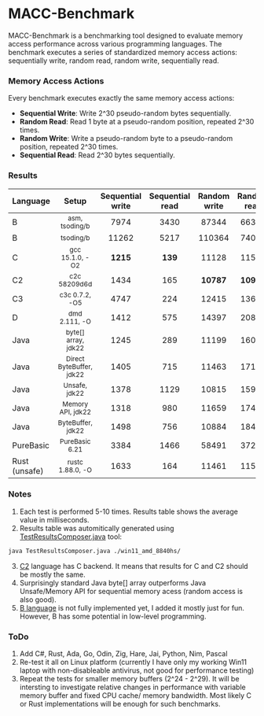 # MACC-Benchmark

MACC-Benchmark is a benchmarking tool designed to evaluate memory access performance across various programming languages. The benchmark executes a series of standardized memory access actions: sequentially write, random read, random write, sequentially read.

### Memory Access Actions

Every benchmark executes exactly the same memory access actions: 
- **Sequential Write**: Write 2^30 pseudo-random bytes sequentially. 
- **Random Read**: Read 1 byte at a pseudo-random position, repeated 2^30 times.
- **Random Write**: Write a pseudo-random byte to a pseudo-random position, repeated 2^30 times.
- **Sequential Read**: Read 2^30 bytes sequentially.
  
### Results

| Language | Setup | Sequential write | Sequential read | Random write | Random read |
| :--- | :---: | :---: | :---: | :---: | :---: |
| B | <small>asm, tsoding/b</small> |7974 | 3430 | 87344 | 66361 | 
| B | <small>tsoding/b</small> |11262 | 5217 | 110364 | 74002 | 
| C | <small>gcc 15.1.0, -O2</small> |**1215** | **139** | 11128 | 11557 | 
| C2 | <small>c2c 58209d6d</small> |1434 | 165 | **10787** | **10907** | 
| C3 | <small>c3c 0.7.2, -O5</small> |4747 | 224 | 12415 | 13653 | 
| D | <small>dmd 2.111, -O</small> |1412 | 575 | 14397 | 20825 | 
| Java | <small>byte[] array, jdk22</small> |1245 | 289 | 11199 | 16018 | 
| Java | <small>Direct ByteBuffer, jdk22</small> |1405 | 715 | 11463 | 17102 | 
| Java | <small>Unsafe, jdk22</small> |1378 | 1129 | 10815 | 15984 | 
| Java | <small>Memory API, jdk22</small> |1318 | 980 | 11659 | 17414 | 
| Java | <small>ByteBuffer, jdk22</small> |1498 | 756 | 10884 | 18482 | 
| PureBasic | <small>PureBasic 6.21</small> |3384 | 1466 | 58491 | 37273 | 
| Rust (unsafe) | <small>rustc 1.88.0, -O</small> |1633 | 164 | 11461 | 11554 | 

### Notes
1. Each test is performed 5-10 times. Results table shows the average value in milliseconds.
2. Results table was automitically generated using [TestResultsComposer.java](https://github.com/pavel-chumakou/MACC-Benchmark/blob/main/results/TestResultsComposer.java) tool:
```bash
java TestResultsComposer.java ./win11_amd_8840hs/
```
3. [C2](https://github.com/c2lang/c2compiler) language has C backend. It means that results for C and C2 should be mostly the same.
4. Surprisingly standard Java byte[] array outperforms Java Unsafe/Memory API for sequential memory acess (random access is also good).
5. [B language](https://github.com/tsoding/b) is not fully implemented yet, I added it mostly just for fun. However, B has some potential in low-level programming.
   
### ToDo
1. Add C#, Rust, Ada, Go, Odin, Zig, Hare, Jai, Python, Nim, Pascal
2. Re-test it all on Linux platform (currently I have only my working Win11 laptop with non-disableable antivirus, not good for performance testing)
3. Repeat the tests for smaller memory buffers (2^24 - 2^29). It will be intersting to investigate relative changes in performance with variable memory buffer and fixed CPU cache/ memory bandwidth. Most likely C or Rust implementations will be enough for such benchmarks.

